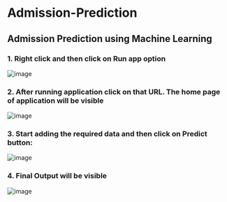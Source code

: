 # Admission-Prediction

## Admission Prediction using Machine Learning 

### 1. Right click and then click on Run app option
![image](https://user-images.githubusercontent.com/69152112/210342947-911c88a3-26ed-4177-b2cc-2e2adcd5a271.png)

### 2. After running application click on that URL. The home page of application will be visible
![image](https://user-images.githubusercontent.com/69152112/210343348-4f085518-fbd6-46ac-9143-91ce70a6bee8.png)

### 3. Start adding the required data and then click on Predict button:
![image](https://user-images.githubusercontent.com/69152112/210343199-2ab2ec15-2556-426f-a620-7b0414631d9c.png)

### 4. Final Output will be visible
![image](https://user-images.githubusercontent.com/69152112/210342728-0edc9410-611a-409c-8b67-ddaec62d43b3.png)


